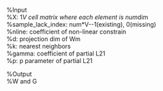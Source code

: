%Input  
%X: 1*V cell matrix where each element is num*dim  
%sample_lack_index: num*V--1(existing), 0(missing)  
%nline: coefficient of non-linear constrain  
%d: projection dim of Wm  
%k: nearest neighbors  
%gamma: coefficient of partial L21  
%p: p parameter of partial L21  

%Output  
%W and G  
